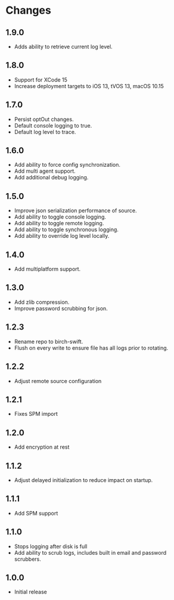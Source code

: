 # Changes

1.9.0
----------
- Adds ability to retrieve current log level.

1.8.0
----------
- Support for XCode 15
- Increase deployment targets to iOS 13, tVOS 13, macOS 10.15

1.7.0
----------
- Persist optOut changes.
- Default console logging to true.
- Default log level to trace.

1.6.0
----------
- Add ability to force config synchronization.
- Add multi agent support.
- Add additional debug logging.

1.5.0
----------
- Improve json serialization performance of source.
- Add ability to toggle console logging.
- Add ability to toggle remote logging.
- Add ability to toggle synchronous logging.
- Add ability to override log level locally.

1.4.0
----------
- Add multiplatform support.

1.3.0
----------
- Add zlib compression.
- Improve password scrubbing for json.

1.2.3
----------
- Rename repo to birch-swift.
- Flush on every write to ensure file has all logs prior to rotating.

1.2.2
----------
- Adjust remote source configuration

1.2.1
----------
- Fixes SPM import

1.2.0
----------
- Add encryption at rest

1.1.2
----------
- Adjust delayed initialization to reduce impact on startup.

1.1.1
----------
- Add SPM support

1.1.0
----------
- Stops logging after disk is full
- Add ability to scrub logs, includes built in email and password scrubbers.

1.0.0
----------
- Initial release
